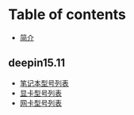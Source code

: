 # Table of contents

* [简介](README.md)

## deepin15.11

* [笔记本型号列表](deepin15.11/laptops.md)
* [显卡型号列表](deepin15.11/xian-ka-xing-hao-lie-biao.md)
* [网卡型号列表](deepin15.11/wang-ka-xing-hao-lie-biao.md)

